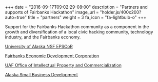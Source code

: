 +++
date = "2016-09-17T09:02:29-08:00"
description = "Partners and supports of Fairbanks Hackathon"
image_url = "holder.js/400x200?auto=true"
title = "partners"
weight = 3
fa_icon = "fa-lightbulb-o"
+++

Support for the Fairbanks Hackathon community as a component in the growth and diversification of a local civic hacking community, technology industry, and the Fairbanks economy.

[University of Alaska NSF EPSCoR](http://alaska.edu/epscor)

[Fairbanks Economic Development Corporation](https://www.investfairbanks.com/)

[UAF Office of Intellectual Property and Commercialization](http://www.uaf.edu/oipc/)

[Alaska Small Business Development](https://aksbdc.org/)
